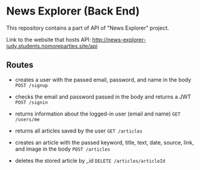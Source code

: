 # News Explorer (Back End)

This repository contains a part of API of "News Explorer" project.

Link to the website that hosts API:
http://news-explorer-judy.students.nomoreparties.site/api

## Routes

* creates a user with the passed email, password, and name in the body
`POST /signup`

* checks the email and password passed in the body and returns a JWT
`POST /signin`

* returns information about the logged-in user (email and name)
`GET /users/me`

* returns all articles saved by the user
`GET /articles`

* creates an article with the passed keyword, title, text, date, source, link, and image in the body
`POST /articles`

* deletes the stored article by _id
`DELETE /articles/articleId`

